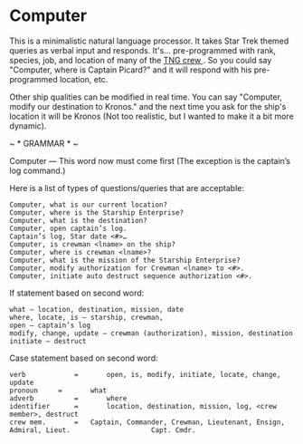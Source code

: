 # Computer

This is a minimalistic natural language processor. It takes Star Trek themed queries as verbal input and responds. 
It's... pre-programmed with rank, species, job, and location of many of the <a href = "http://en.wikipedia.org/wiki/List_of_Star_Trek_characters#Main_cast_and_major_characters_of_Star_Trek:_The_Next_Generation_.28TNG.29_and_Movies">TNG crew </a>. So you could say "Computer, where is Captain Picard?" and it will respond with his pre-programmed location, etc. 

Other ship qualities can be modified in real time. You can say "Computer, modify our destination to Kronos." and the next time you ask for the ship's location it will be Kronos (Not too realistic, but I wanted to make it a bit more dynamic).


~ * GRAMMAR * ~ 

Computer — This word now must come first (The exception is the captain’s log command.)

Here is a list of types of questions/queries that are acceptable:

	Computer, what is our current location?
	Computer, where is the Starship Enterprise?
	Computer, what is the destination?
	Computer, open captain’s log.
	Captain’s log, Star date <#>…
	Computer, is crewman <lname> on the ship?
	Computer, where is crewman <lname>?
	Computer, what is the mission of the Starship Enterprise?
	Computer, modify authorization for Crewman <lname> to <#>.
	Computer, initiate auto destruct sequence authorization <#>. 

If statement based on second word: 

	what — location, destination, mission, date 
	where, locate, is — starship, crewman, 
	open — captain’s log
	modify, change, update — crewman (authorization), mission, destination
	initiate — destruct 

Case statement based on second word: 

	verb	     	=   	open, is, modify, initiate, locate, change, update
	pronoun		=   	what
	adverb      	=   	where
	identifier    	=    	location, destination, mission, log, <crew member>, destruct
	crew mem.       =	Captain, Commander, Crewman, Lieutenant, Ensign, Admiral, Lieut. 					Capt. Cmdr. 

